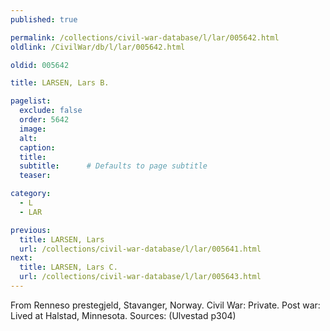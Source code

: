 ```yaml
---
published: true

permalink: /collections/civil-war-database/l/lar/005642.html
oldlink: /CivilWar/db/l/lar/005642.html

oldid: 005642

title: LARSEN, Lars B.

pagelist:
  exclude: false
  order: 5642
  image: 
  alt:
  caption:
  title:
  subtitle:      # Defaults to page subtitle
  teaser:

category: 
  - L 
  - LAR

previous:
  title: LARSEN, Lars
  url: /collections/civil-war-database/l/lar/005641.html  
next:
  title: LARSEN, Lars C.
  url: /collections/civil-war-database/l/lar/005643.html   
---
```

From Renneso prestegjeld, Stavanger, Norway. Civil War: Private. Post war: Lived at Halstad, Minnesota. Sources: (Ulvestad p304)